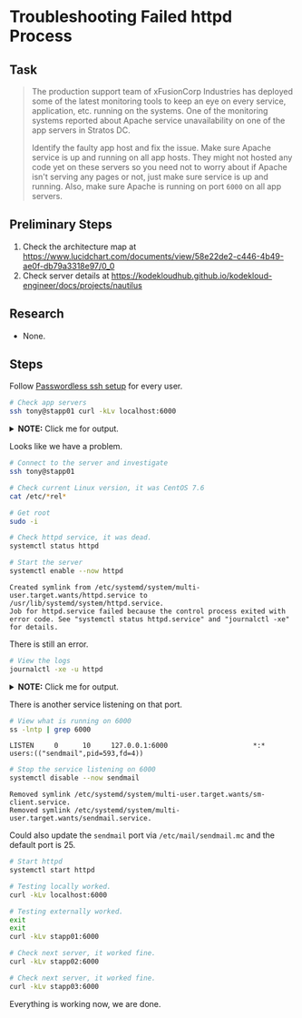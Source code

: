 # Troubleshooting Failed httpd Process

## Task

> The production support team of xFusionCorp Industries has deployed some of the latest monitoring tools to keep an eye on every service, application, etc. running on the systems. One of the monitoring systems reported about Apache service unavailability on one of the app servers in Stratos DC.
>
> Identify the faulty app host and fix the issue. Make sure Apache service is up and running on all app hosts. They might not hosted any code yet on these servers so you need not to worry about if Apache isn't serving any pages or not, just make sure service is up and running. Also, make sure Apache is running on port `6000` on all app servers.

## Preliminary Steps

1. Check the architecture map at https://www.lucidchart.com/documents/view/58e22de2-c446-4b49-ae0f-db79a3318e97/0_0
2. Check server details at https://kodekloudhub.github.io/kodekloud-engineer/docs/projects/nautilus

## Research

* None.

## Steps

Follow [Passwordless ssh setup](networking/passwordless-ssh-access.md) for every user.

```bash
# Check app servers
ssh tony@stapp01 curl -kLv localhost:6000
```

<details>
  <summary><b>NOTE:</b> Click me for output.</summary>

```
  % Total    % Received % Xferd  Average Speed   Time    Time     Time  Current
                                 Dload  Upload   Total   Spent    Left  Speed
  0     0    0     0    0     0      0      0 --:--:-- --:--:-- --:--:--     0* About to connect() to localhost port 6000 (#0)
*   Trying 127.0.0.1...
* Connected to localhost (127.0.0.1) port 6000 (#0)
> GET / HTTP/1.1
> User-Agent: curl/7.29.0
> Host: localhost:6000
> Accept: */*
> 
{ [data not shown]
1220 stapp01.stratos.xfusioncorp.com ESMTP Sendmail 8.14.7/8.14.7; Mon, 8 Jan 2024 05:17:38 GMT
421 4.7.0 stapp01.stratos.xfusioncorp.com Rejecting open proxy localhost [127.0.0.1]
00   182    0   182    0     0  27978      0 --:--:-- --:--:-- --:--:-- 30333
* Connection #0 to host localhost left intact
```

</details>


Looks like we have a problem.

```bash
# Connect to the server and investigate
ssh tony@stapp01

# Check current Linux version, it was CentOS 7.6
cat /etc/*rel*

# Get root
sudo -i

# Check httpd service, it was dead.
systemctl status httpd

# Start the server
systemctl enable --now httpd
```

```
Created symlink from /etc/systemd/system/multi-user.target.wants/httpd.service to /usr/lib/systemd/system/httpd.service.
Job for httpd.service failed because the control process exited with error code. See "systemctl status httpd.service" and "journalctl -xe" for details.
```

There is still an error.

```bash
# View the logs
journalctl -xe -u httpd
```

<details>
  <summary><b>NOTE:</b> Click me for output.</summary>

```
-- Logs begin at Mon 2024-01-08 05:15:30 UTC, end at Mon 2024-01-08 05:19:2
0 UTC. --
Jan 08 05:19:20 stapp01.stratos.xfusioncorp.com systemd[1]: Starting The Ap
ache HTTP Server...
-- Subject: Unit httpd.service has begun start-up
-- Defined-By: systemd
-- Support: http://lists.freedesktop.org/mailman/listinfo/systemd-devel
-- 
-- Unit httpd.service has begun starting up.
Jan 08 05:19:20 stapp01.stratos.xfusioncorp.com httpd[910]: AH00558: httpd:
 Could not reliably determine the server's fully qualified domain name, usi
ng stapp01.stratos.xfusioncorp.com. Set the 'ServerName' directive globally
 to suppress this message
Jan 08 05:19:20 stapp01.stratos.xfusioncorp.com httpd[910]: (98)Address alr
eady in use: AH00072: make_sock: could not bind to address 0.0.0.0:6000
Jan 08 05:19:20 stapp01.stratos.xfusioncorp.com httpd[910]: no listening so
ckets available, shutting down
Jan 08 05:19:20 stapp01.stratos.xfusioncorp.com httpd[910]: AH00015: Unable
 to open logs
Jan 08 05:19:20 stapp01.stratos.xfusioncorp.com systemd[1]: httpd.ser
vice: main process exited, code=exited, status=1/FAILURE
Jan 08 05:19:20 stapp01.stratos.xfusioncorp.com kill[911]: kill: cannot fin
d process ""
Jan 08 05:19:20 stapp01.stratos.xfusioncorp.com systemd[1]: httpd.ser
vice: control process exited, code=exited status=1
Jan 08 05:19:20 stapp01.stratos.xfusioncorp.com systemd[1]: Failed to
 start The Apache HTTP Server.
-- Subject: Unit httpd.service has failed
-- Defined-By: systemd
-- Support: http://lists.freedesktop.org/mailman/listinfo/systemd-devel
-- 
-- Unit httpd.service has failed.
-- 
-- The result is failed.
Jan 08 05:19:20 stapp01.stratos.xfusioncorp.com systemd[1]: Unit http
d.service entered failed state.
Jan 08 05:19:20 stapp01.stratos.xfusioncorp.com systemd[1]: httpd.ser
vice failed.
```

</details>

There is another service listening on that port.

```bash
# View what is running on 6000
ss -lntp | grep 6000
```

```
LISTEN     0      10     127.0.0.1:6000                     *:*                   users:(("sendmail",pid=593,fd=4))
```

```bash
# Stop the service listening on 6000
systemctl disable --now sendmail
```

```
Removed symlink /etc/systemd/system/multi-user.target.wants/sm-client.service.
Removed symlink /etc/systemd/system/multi-user.target.wants/sendmail.service.
```

Could also update the `sendmail` port via `/etc/mail/sendmail.mc` and the default port is 25.

```bash
# Start httpd
systemctl start httpd

# Testing locally worked.
curl -kLv localhost:6000

# Testing externally worked.
exit
exit
curl -kLv stapp01:6000

# Check next server, it worked fine.
curl -kLv stapp02:6000

# Check next server, it worked fine.
curl -kLv stapp03:6000
```

Everything is working now, we are done.
